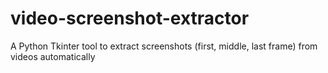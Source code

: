 # video-screenshot-extractor
A Python Tkinter tool to extract screenshots (first, middle, last frame) from videos automatically
